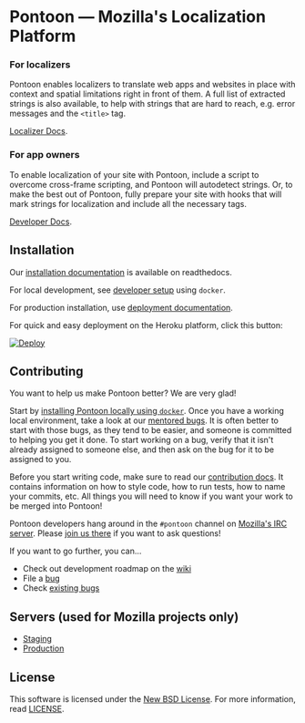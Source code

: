 # Pontoon &mdash; Mozilla's Localization Platform

### For localizers

Pontoon enables localizers to translate web apps and websites in place with
context and spatial limitations right in front of them. A full list of extracted
strings is also available, to help with strings that are hard to reach, e.g.
error messages and the `<title>` tag.

[Localizer Docs](https://mozilla-l10n.github.io/localizer-documentation/tools/pontoon/).

### For app owners

To enable localization of your site with Pontoon, include a script to overcome
cross-frame scripting, and Pontoon will autodetect strings. Or, to make the best
out of Pontoon, fully prepare your site with hooks that will mark strings for
localization and include all the necessary tags.

[Developer Docs](https://developer.mozilla.org/docs/Mozilla/Implementing_Pontoon_in_a_Mozilla_website).

## Installation

Our [installation documentation](https://mozilla-pontoon.readthedocs.io/) is available on readthedocs.

For local development, see [developer setup](https://mozilla-pontoon.readthedocs.io/en/latest/dev/setup.html) using `docker`.

For production installation, use [deployment documentation](https://mozilla-pontoon.readthedocs.io/en/latest/admin/deployment.html).

For quick and easy deployment on the Heroku platform, click this button:

[![Deploy](https://www.herokucdn.com/deploy/button.svg)](https://heroku.com/deploy)

## Contributing

You want to help us make Pontoon better? We are very glad!

Start by [installing Pontoon locally using `docker`](https://mozilla-pontoon.readthedocs.io/en/latest/dev/setup.html). Once you have a working local environment, take a look at our [mentored bugs](https://wiki.mozilla.org/Webdev/GetInvolved/pontoon.mozilla.org). It is often better to start with those bugs, as they tend to be easier, and someone is committed to helping you get it done. To start working on a bug, verify that it isn't already assigned to someone else, and then ask on the bug for it to be assigned to you.

Before you start writing code, make sure to read our [contribution docs](https://mozilla-pontoon.readthedocs.io/en/latest/dev/contributing.html). It contains information on how to style code, how to run tests, how to name your commits, etc. All things you will need to know if you want your work to be merged into Pontoon!

Pontoon developers hang around in the `#pontoon` channel on [Mozilla's IRC server](https://wiki.mozilla.org/IRC). Please [join us there](https://cbe001.chat.mibbit.com/?url=irc:%2F%2Firc.mozilla.org%2Fpontoon) if you want to ask questions!

If you want to go further, you can…

* Check out development roadmap on the [wiki](https://wiki.mozilla.org/Pontoon)
* File a [bug](https://bugzilla.mozilla.org/enter_bug.cgi?product=Webtools&component=Pontoon&rep_platform=all&op_sys=all)
* Check [existing bugs](https://bugzilla.mozilla.org/buglist.cgi?product=Webtools&component=Pontoon&resolution=---&list_id=13740920)

## Servers (used for Mozilla projects only)

* [Staging](https://mozilla-pontoon-staging.herokuapp.com/)
* [Production](https://pontoon.mozilla.org/)

## License

This software is licensed under the
[New BSD License](https://creativecommons.org/licenses/BSD/). For more
information, read [LICENSE](https://github.com/mozilla/pontoon/blob/master/LICENSE).
